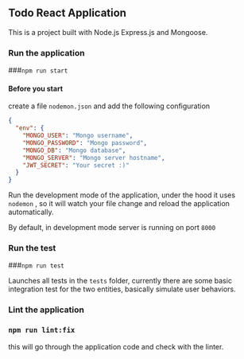 ## Todo React Application

This is a project built with Node.js Express.js and Mongoose.

### Run the application
###`npm run start`

#### Before you start
create a file `nodemon.json` and add the following configuration
```json
{
  "env": {
    "MONGO_USER": "Mongo username",
    "MONGO_PASSWORD": "Mongo password",
    "MONGO_DB": "Mongo database",
    "MONGO_SERVER": "Mongo server hostname",
    "JWT_SECRET": "Your secret :)"
  }
}
```

Run the development mode of the application, under the hood it uses `nodemon`
, so it will watch your file change and reload the application automatically.

By default, in development mode server is running on port `8000`

### Run the test
###`npm run test`

Launches all tests in the `tests` folder, currently there are some basic integration
test for the two entities, basically simulate user behaviors. 

### Lint the application
### `npm run lint:fix`

this will go through the application code and check with the linter.
